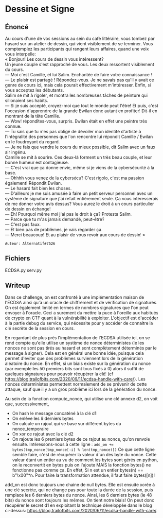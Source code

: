 # Dessine et Signe

## Énoncé

Au cours d'une de vos sessions au sein du café littéraire, vous tombez par hasard sur un atelier de dessin, qui vient visiblement de se terminer. Vous comptemplez les participants qui rangent leurs affaires, quand une voix vous interpelle:  
« Bonjour! Les cours de dessin vous intéressent?  
Un jeune couple s'est rapproché de vous. Les deux ressortent visiblement du cours.  
— Moi c'est Camille, et lui Salim. Enchantée de faire votre connaissance !  
— Le plaisir est partagé ! Répondez-vous. Je ne savais pas qu'il y avait ce genre de cours ici, mais cela pourait effectivement m'intéresser. Enfin, si vous acceptez les débutants.   
Salim se mit à rigoler, et montra les nombreuses tâches de peinture qui sillonaient ses habits.  
— Si je suis accepté, croyez-moi que tout le monde peut l'être! Et puis, c'est l'occasion d'apprendre de la grande Ewilan donc autant en profiter! Dit-il en montrant de la tête Camille.  
— Wow! répondîtes-vous, surpris. Ewilan était en effet une peintre très connue.  
— Tu sais que tu n'es pas obligé de dévoiler mon identité d'artiste à l'intégralité des personnes que l'on rencontre lui répondit Camille / Ewilan en le foudroyant du regard.  
— Je ne fais que vendre le cours du mieux possible, dit Salim avec un faux air ingénu.  
Camille se mit à sourire. Ces deux-là forment un très beau couple, et leur bonne humeur est contagieuse.  
— C'est vrai que ça donne envie, même si je viens de la cybersécurité à la base.  
— Ohhhh vous venez de la cybersécu? C'est rigolo, c'est ma passion également! Répondit Ewilan.  
— Le hasard fait bien les choses.  
— D'ailleurs je me suis amusée à faire un petit serveur personnel avec un système de signature que j'ai refait entièrement seule. Ça vous intéresserais de me donner votre avis dessus? Vous aurez le droit à un cours particulier de dessin en échange!  
— Eh! Pourquoi même moi j'ai pas le droit à ça? Protesta Salim.  
— Parce que tu m'as jamais demandé, peut-être?  
— C'est pas faux.  
— Et bien pas de problèmes, je vais regarder ça.  
— Merci beaucoup! Et au plaisir de vous revoir aux cours de dessin! »

``Auteur: Alternatif#7526``

## Fichiers

ECDSA.py
serv.py

## Writeup

Dans ce challenge, on est confronté à une implémentation maison de l'ECDSA ainsi qu'à un oracle de chiffrement et de vérification de signatures. On est également limité en termes de nombres signatures que l'on peut envoyer à l'oracle. Ceci a surement du mettre la puce à l'oreille aux habitués de crypto en CTF quant à la vulnérabilité à exploiter. L'objectif est d'accéder à la partie debug du service, qui nécessite pour y accéder de connaitre la clé secrète de la session en cours.

En regardant de plus près l'implémentation de l'ECDSA utilisée ici, on se rend compte qu'elle utilise un système de nonce déterministes (ie les nonces ne sont pas tirés au hasard et sont complètement déterminés par le message à signer). Cela est en général une bonne idée, puisque cela permet d'éviter que des problèmes surviennent lors de la génération aléatoire du nonce. En effet, si un biais existe sur la génération du nonce (par exemple les 50 premiers bits sont tous fixés à 0) alors il suffit de quelques signatures pour pouvoir récupérer la clé! (cf https://blog.trailofbits.com/2020/06/11/ecdsa-handle-with-care/). Les nonces déterministes permettent normalement de se prévenir de cette attaque, sauf que il y a un gros problème ici lors de la génération du nonce.

Au sein de la fonction compute_nonce, qui utilise une clé annexe d2, on voit que, successivement,
- On hash le message concaténé à la clé d1
- On enlève les 6 derniers bytes
- On calcule un rajout qui se base sur différent bytes du nonce_temporaire
- On xor ce rajout avec la clé d2 
- On rajoute les 6 premiers bytes de ce rajout au nonce, qu'on renvoie ensuite.
Intéressons-nous à cette ligne : ``add_on += bytes(tmp_nonce[tmp_nonce[-i] % len(tmp_nonce)])``
Ce que cette ligne semble faire, c'est de récupérer la valeur d'un des byte du nonce. Cette valeur étant un entier au vu de comment les bytes sont gérés en python, on le reconvertit en bytes puis on l'ajoute MAIS la fonction bytes() ne fonctionne pas comme ça. En effet, Si n est un entier bytes(n) == b"\x00"\*n. Pour faire la transformation attendue, il faut faire bytes([n])!

add_on est donc toujours une chaine de null bytes. Elle est ensuite xorée à une clé secrète, qui ne change pas pour toute la durée de la session, puis remplace les 6 derniers bytes du nonce. Ainsi, les 6 derniers bytes (ie 48 bits) du nonce sont toujours les mêmes. On tient notre biais! On peut donc récupérer le secret d1 en exploitant la technique développée dans le blog ci-dessus: https://blog.trailofbits.com/2020/06/11/ecdsa-handle-with-care/.


